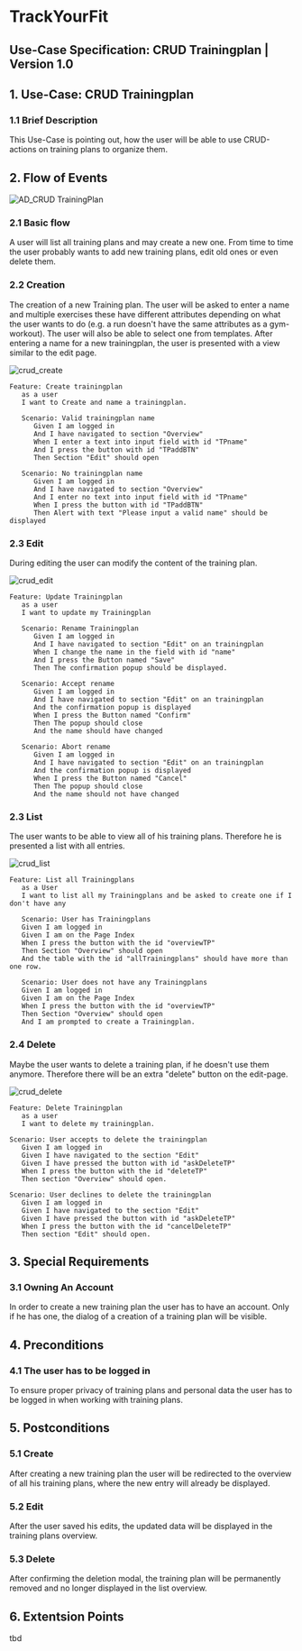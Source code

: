 # TrackYourFit
## Use-Case Specification: CRUD Trainingplan | Version 1.0

## 1. Use-Case: CRUD Trainingplan

### 1.1 Brief Description

This Use-Case is pointing out, how the user will be able to use CRUD-actions on training plans to organize them.

## 2. Flow of Events

![AD_CRUD TrainingPlan](UC-Specification-CRUD-TrainingPlan.jpg)

### 2.1 Basic flow

A user will list all training plans and may create a new one. From time to time the user probably wants to add new training plans, edit old ones or even delete them.

### 2.2 Creation  

The creation of a new Training plan. The user will be asked to enter a name and multiple exercises these have different attributes depending on what the user wants to do (e.g. a run doesn't have the same attributes as a gym-workout). The user will also be able to select one from templates. After entering a name for a new trainingplan, the user is presented with a view similar to the edit page.

![crud_create](Pictures/Mockups/UC-Trainingplan-Create.jpg)

```gherkin
Feature: Create trainingplan
   as a user
   I want to Create and name a trainingplan.

   Scenario: Valid trainingplan name
      Given I am logged in
      And I have navigated to section "Overview" 
      When I enter a text into input field with id "TPname"
      And I press the button with id "TPaddBTN"
      Then Section "Edit" should open

   Scenario: No trainingplan name
      Given I am logged in
      And I have navigated to section "Overview" 
      And I enter no text into input field with id "TPname"
      When I press the button with id "TPaddBTN"
      Then Alert with text "Please input a valid name" should be displayed
```

### 2.3 Edit

During editing the user can modify the content of the training plan.

![crud_edit](Pictures/Mockups/UC-Trainingplan-Edit.jpg)

```gherkin
Feature: Update Trainingplan
   as a user
   I want to update my Trainingplan

   Scenario: Rename Trainingplan
      Given I am logged in
      And I have navigated to section "Edit" on an trainingplan
      When I change the name in the field with id "name"
      And I press the Button named "Save"
      Then The confirmation popup should be displayed.

   Scenario: Accept rename
      Given I am logged in
      And I have navigated to section "Edit" on an trainingplan
      And the confirmation popup is displayed
      When I press the Button named "Confirm"
      Then The popup should close
      And the name should have changed

   Scenario: Abort rename
      Given I am logged in
      And I have navigated to section "Edit" on an trainingplan
      And the confirmation popup is displayed
      When I press the Button named "Cancel"
      Then The popup should close
      And the name should not have changed
```

### 2.3 List

The user wants to be able to view all of his training plans. Therefore he is presented a list with all entries.

![crud_list](Pictures/Mockups/UC-Trainingplan-List.jpg)

```gherkin
Feature: List all Trainingplans
   as a User
   I want to list all my Trainingplans and be asked to create one if I don't have any
   
   Scenario: User has Trainingplans
   Given I am logged in
   Given I am on the Page Index
   When I press the button with the id "overviewTP"
   Then Section "Overview" should open
   And the table with the id "allTrainingplans" should have more than one row.

   Scenario: User does not have any Trainingplans
   Given I am logged in
   Given I am on the Page Index
   When I press the button with the id "overviewTP"
   Then Section "Overview" should open
   And I am prompted to create a Trainingplan.

```

### 2.4 Delete

Maybe the user wants to delete a training plan, if he doesn't use them anymore. Therefore there will be an extra "delete" button on the edit-page.

![crud_delete](Pictures/Mockups/UC-Trainingplan-Delete.jpg)

```gherkin
Feature: Delete Trainingplan
   as a user
   I want to delete my trainingplan.
   
Scenario: User accepts to delete the trainingplan
   Given I am logged in
   Given I have navigated to the section "Edit"
   Given I have pressed the button with id "askDeleteTP"
   When I press the button with the id "deleteTP"
   Then section "Overview" should open.

Scenario: User declines to delete the trainingplan
   Given I am logged in
   Given I have navigated to the section "Edit"
   Given I have pressed the button with id "askDeleteTP"
   When I press the button with the id "cancelDeleteTP"
   Then section "Edit" should open.
```

## 3. Special Requirements

### 3.1 Owning An Account
        
In order to create a new training plan the user has to have an account. Only if he has one, the dialog of a creation of a training plan will be visible.

## 4. Preconditions

### 4.1 The user has to be logged in

To ensure proper privacy of training plans and personal data the user has to be logged in when working with training plans.

## 5. Postconditions

### 5.1 Create

After creating a new training plan the user will be redirected to the overview of all his training plans, where the new entry will already be displayed.

### 5.2 Edit

After the user saved his edits, the updated data will be displayed in the training plans overview.

### 5.3 Delete

After confirming the deletion modal, the training plan will be permanently removed and no longer displayed in the list overview.

## 6. Extentsion Points

tbd
